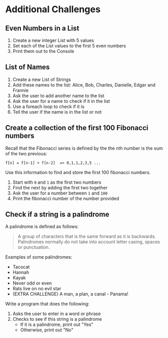 # Additional Challenges

## Even Numbers in a List
1. Create a new integer List with 5 values
1. Set each of the List values to the first 5 even numbers
1. Print them out to the Console

## List of Names
1. Create a new List of Strings
1. Add these names to the list: Alice, Bob, Charles, Danielle, Edgar and Frannie
1. Ask the user to add another name to the list
1. Ask the user for a name to check if it in the list
1. Use a foreach loop to check if it is
1. Tell the user if the name is in the list or not

## Create a collection of the first 100 Fibonacci numbers
Recall that the Fibonacci series is defined by the the nth number is the sum of the two previous:
```
f[n] = f[n-1] + f[n-2]  => 0,1,1,2,3,5 ...
```
Use this information to find and store the first 100 fibonacci numbers.

1. Start with `0` and `1` as the first two numbers
1. Find the next by adding the first two together
1. Ask the user for a number between `1` and `100`
1. Print the fibonacci number of the number provided

## Check if a string is a palindrome
A palindrome is defined as follows:
>A group of characters that is the same forward as it is backwards. Palindromes normally do not take into account letter casing, spaces or punctuation.

Examples of some palindromes:
- Tacocat
- Hannah
- Kayak
- Never odd or even
- Rats live on no evil star
- (EXTRA CHALLENGE) A man, a plan, a canal - Panama!

Write a program that does the following:
1. Asks the user to enter in a word or phrase
1. Checks to see if this string is a palindrome
    - If it is a palindrome, print out "Yes"
    - Otherwise, print out "No"
